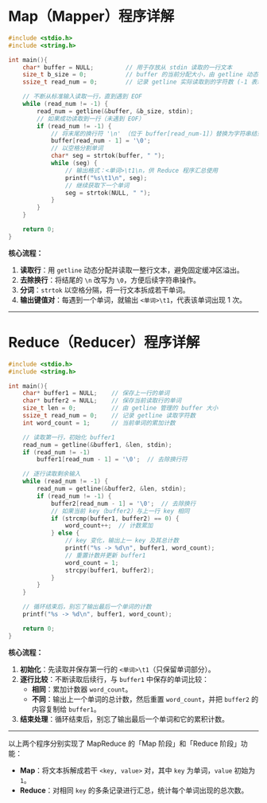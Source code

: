 # Map（Mapper）程序详解

```c
#include <stdio.h>
#include <string.h>

int main(){
    char* buffer = NULL;         // 用于存放从 stdin 读取的一行文本
    size_t b_size = 0;           // buffer 的当前分配大小，由 getline 动态调整
    ssize_t read_num = 0;        // 记录 getline 实际读取到的字符数 (-1 表示 EOF)

    // 不断从标准输入读取一行，直到遇到 EOF
    while (read_num != -1) {
        read_num = getline(&buffer, &b_size, stdin);
        // 如果成功读取到一行（未遇到 EOF）
        if (read_num != -1) {
            // 将末尾的换行符 '\n' （位于 buffer[read_num-1]）替换为字符串结束符 '\0'
            buffer[read_num - 1] = '\0';
            // 以空格分割单词
            char* seg = strtok(buffer, " ");
            while (seg) {
                // 输出格式：<单词>\t1\n，供 Reduce 程序汇总使用
                printf("%s\t1\n", seg);
                // 继续获取下一个单词
                seg = strtok(NULL, " ");
            }
        }
    }

    return 0;
}
```

**核心流程：**
1. **读取行**：用 `getline` 动态分配并读取一整行文本，避免固定缓冲区溢出。  
2. **去除换行**：将结尾的 `\n` 改写为 `\0`，方便后续字符串操作。  
3. **分词**：`strtok` 以空格分隔，将一行文本拆成若干单词。  
4. **输出键值对**：每遇到一个单词，就输出 `<单词>\t1`，代表该单词出现 1 次。  

---

# Reduce（Reducer）程序详解

```c
#include <stdio.h>
#include <string.h>

int main(){
    char* buffer1 = NULL;    // 保存上一行的单词
    char* buffer2 = NULL;    // 保存当前读取行的单词
    size_t len = 0;          // 由 getline 管理的 buffer 大小
    ssize_t read_num = 0;    // 记录 getline 读取字符数
    int word_count = 1;      // 当前单词的累加计数

    // 读取第一行，初始化 buffer1
    read_num = getline(&buffer1, &len, stdin);
    if (read_num != -1)
        buffer1[read_num - 1] = '\0';  // 去除换行符

    // 逐行读取剩余输入
    while (read_num != -1) {
        read_num = getline(&buffer2, &len, stdin);
        if (read_num != -1) {
            buffer2[read_num - 1] = '\0';  // 去除换行
            // 如果当前 key（buffer2）与上一行 key 相同
            if (strcmp(buffer1, buffer2) == 0) {
                word_count++;  // 计数累加
            } else {
                // key 变化，输出上一 key 及其总计数
                printf("%s -> %d\n", buffer1, word_count);
                // 重置计数并更新 buffer1
                word_count = 1;
                strcpy(buffer1, buffer2);
            }
        }
    }

    // 循环结束后，别忘了输出最后一个单词的计数
    printf("%s -> %d\n", buffer1, word_count);

    return 0;
}
```

**核心流程：**
1. **初始化**：先读取并保存第一行的 `<单词>\t1`（只保留单词部分）。  
2. **逐行比较**：不断读取后续行，与 `buffer1` 中保存的单词比较：  
   - **相同**：累加计数器 `word_count`。  
   - **不同**：输出上一个单词的总计数，然后重置 `word_count`，并把 `buffer2` 的内容复制给 `buffer1`。  
3. **结束处理**：循环结束后，别忘了输出最后一个单词和它的累积计数。  

---

以上两个程序分别实现了 MapReduce 的「Map 阶段」和「Reduce 阶段」功能：  
- **Map**：将文本拆解成若干 `<key, value>` 对，其中 `key` 为单词，`value` 初始为 `1`。  
- **Reduce**：对相同 `key` 的多条记录进行汇总，统计每个单词出现的总次数。  
